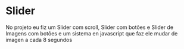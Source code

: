 # Slider
 No projeto eu fiz um Slider com scroll, Slider  com botões e Slider de Imagens com botões e um sistema en javascript que faz ele mudar de imagen a cada 8 segundos 
